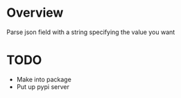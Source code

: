 # Overview

Parse json field with a string specifying the value you want

# TODO

* Make into package
* Put up pypi server